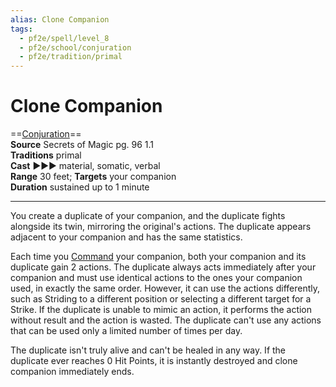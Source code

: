 ```yaml
---
alias: Clone Companion
tags:
  - pf2e/spell/level_8
  - pf2e/school/conjuration
  - pf2e/tradition/primal
---
```


# Clone Companion

==[Conjuration](../../../Traits/Conjuration.md)==  
__Source__ Secrets of Magic pg. 96 1.1  
**Traditions** primal  
**Cast** ►►► material, somatic, verbal  
**Range** 30 feet; **Targets** your companion  
**Duration** sustained up to 1 minute

---

You create a duplicate of your companion, and the duplicate fights alongside its twin, mirroring the original's actions. The duplicate appears adjacent to your companion and has the same statistics.

Each time you [Command](../../../Rules/Actions/Command%20an%20Animal.md) your companion, both your companion and its duplicate gain 2 actions. The duplicate always acts immediately after your companion and must use identical actions to the ones your companion used, in exactly the same order. However, it can use the actions differently, such as Striding to a different position or selecting a different target for a Strike. If the duplicate is unable to mimic an action, it performs the action without result and the action is wasted. The duplicate can't use any actions that can be used only a limited number of times per day.

The duplicate isn't truly alive and can't be healed in any way. If the duplicate ever reaches 0 Hit Points, it is instantly destroyed and clone companion immediately ends.
